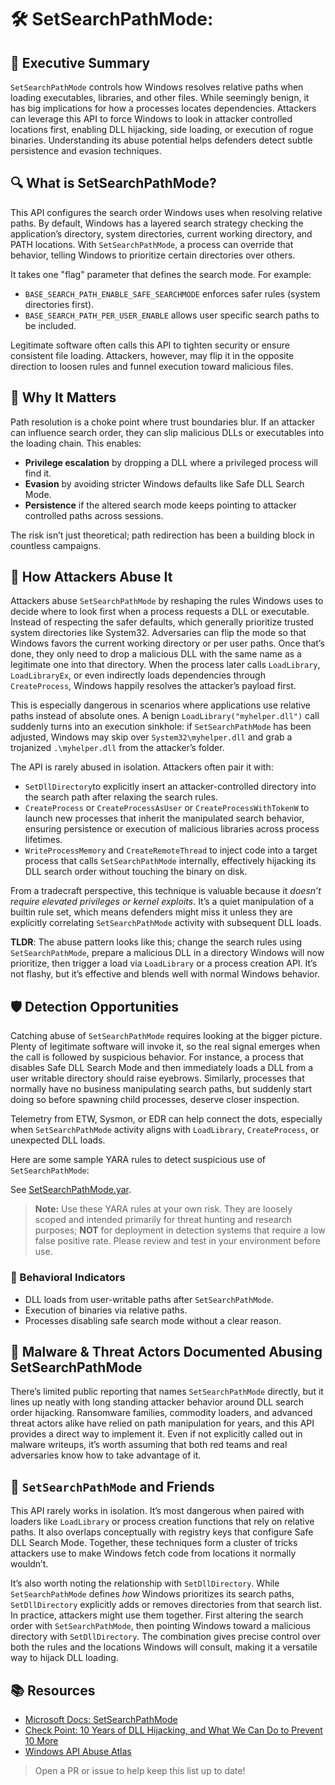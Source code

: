 # 🛠️ SetSearchPathMode: 

## 🚀 Executive Summary
`SetSearchPathMode` controls how Windows resolves relative paths when loading executables, libraries, and other files. While seemingly benign, it has big implications for how a processes locates dependencies. Attackers can leverage this API to force Windows to look in attacker controlled locations first, enabling DLL hijacking, side loading, or execution of rogue binaries. Understanding its abuse potential helps defenders detect subtle persistence and evasion techniques.

## 🔍 What is SetSearchPathMode?
This API configures the search order Windows uses when resolving relative paths. By default, Windows has a layered search strategy checking the application’s directory, system directories, current working directory, and PATH locations. With `SetSearchPathMode`, a process can override that behavior, telling Windows to prioritize certain directories over others.

It takes one "flag" parameter that defines the search mode. For example:
- `BASE_SEARCH_PATH_ENABLE_SAFE_SEARCHMODE` enforces safer rules (system directories first).
- `BASE_SEARCH_PATH_PER_USER_ENABLE` allows user specific search paths to be included.

Legitimate software often calls this API to tighten security or ensure consistent file loading. Attackers, however, may flip it in the opposite direction to loosen rules and funnel execution toward malicious files.

## 🚩 Why It Matters
Path resolution is a choke point where trust boundaries blur. If an attacker can influence search order, they can slip malicious DLLs or executables into the loading chain. This enables:

- **Privilege escalation** by dropping a DLL where a privileged process will find it.
- **Evasion** by avoiding stricter Windows defaults like Safe DLL Search Mode.
- **Persistence** if the altered search mode keeps pointing to attacker controlled paths across sessions.

The risk isn’t just theoretical; path redirection has been a building block in countless campaigns.

## 🧬 How Attackers Abuse It
Attackers abuse `SetSearchPathMode` by reshaping the rules Windows uses to decide where to look first when a process requests a DLL or executable. Instead of respecting the safer defaults, which generally prioritize trusted system directories like System32. Adversaries can flip the mode so that Windows favors the current working directory or per user paths. Once that’s done, they only need to drop a malicious DLL with the same name as a legitimate one into that directory. When the process later calls `LoadLibrary`, `LoadLibraryEx`, or even indirectly loads dependencies through `CreateProcess`, Windows happily resolves the attacker’s payload first.

This is especially dangerous in scenarios where applications use relative paths instead of absolute ones. A benign `LoadLibrary("myhelper.dll")` call suddenly turns into an execution sinkhole: if `SetSearchPathMode` has been adjusted, Windows may skip over `System32\myhelper.dll` and grab a trojanized `.\myhelper.dll` from the attacker’s folder.

The API is rarely abused in isolation. Attackers often pair it with:

 - `SetDllDirectory`to explicitly insert an attacker-controlled directory into the search path after relaxing the search rules.
 - `CreateProcess` or `CreateProcessAsUser` or `CreateProcessWithTokenW` to launch new processes that inherit the manipulated search behavior, ensuring persistence or execution of malicious libraries across process lifetimes.
 - `WriteProcessMemory` and `CreateRemoteThread` to inject code into a target process that calls `SetSearchPathMode` internally, effectively hijacking its DLL search order without touching the binary on disk.

From a tradecraft perspective, this technique is valuable because it *doesn’t require elevated privileges or kernel exploits*. It’s a quiet manipulation of a builtin rule set, which means defenders might miss it unless they are explicitly correlating `SetSearchPathMode` activity with subsequent DLL loads.

**TLDR**: The abuse pattern looks like this; change the search rules using `SetSearchPathMode`, prepare a malicious DLL in a directory Windows will now prioritize, then trigger a load via `LoadLibrary` or a process creation API. It’s not flashy, but it’s effective and blends well with normal Windows behavior.

## 🛡️ Detection Opportunities
Catching abuse of `SetSearchPathMode` requires looking at the bigger picture. Plenty of legitimate software will invoke it, so the real signal emerges when the call is followed by suspicious behavior. For instance, a process that disables Safe DLL Search Mode and then immediately loads a DLL from a user writable directory should raise eyebrows. Similarly, processes that normally have no business manipulating search paths, but suddenly start doing so before spawning child processes, deserve closer inspection.

Telemetry from ETW, Sysmon, or EDR can help connect the dots, especially when `SetSearchPathMode` activity aligns with `LoadLibrary`, `CreateProcess`, or unexpected DLL loads.

Here are some sample YARA rules to detect suspicious use of `SetSearchPathMode`:

See [SetSearchPathMode.yar](./SetSearchPathMode.yar).

> **Note:** Use these YARA rules at your own risk. They are loosely scoped and intended primarily for threat hunting and research purposes; **NOT** for deployment in detection systems that require a low false positive rate. Please review and test in your environment before use.

### 🐾 Behavioral Indicators
 - DLL loads from user-writable paths after `SetSearchPathMode`. 
 - Execution of binaries via relative paths.
 - Processes disabling safe search mode without a clear reason.

## 🦠 Malware & Threat Actors Documented Abusing SetSearchPathMode
There’s limited public reporting that names `SetSearchPathMode` directly, but it lines up neatly with long standing attacker behavior around DLL search order hijacking. Ransomware families, commodity loaders, and advanced threat actors alike have relied on path manipulation for years, and this API provides a direct way to implement it. Even if not explicitly called out in malware writeups, it’s worth assuming that both red teams and real adversaries know how to take advantage of it.

## 🧵 `SetSearchPathMode` and Friends
This API rarely works in isolation. It’s most dangerous when paired with loaders like `LoadLibrary` or process creation functions that rely on relative paths. It also overlaps conceptually with registry keys that configure Safe DLL Search Mode. Together, these techniques form a cluster of tricks attackers use to make Windows fetch code from locations it normally wouldn’t.

It’s also worth noting the relationship with `SetDllDirectory`. While `SetSearchPathMode` defines *how* Windows prioritizes its search paths, `SetDllDirectory` explicitly adds or removes directories from that search list. In practice, attackers might use them together. First altering the search order with `SetSearchPathMode`, then pointing Windows toward a malicious directory with `SetDllDirectory`. The combination gives precise control over both the rules and the locations Windows will consult, making it a versatile way to hijack DLL loading.

## 📚 Resources
- [Microsoft Docs: SetSearchPathMode](https://learn.microsoft.com/en-us/windows/win32/api/winbase/nf-winbase-setsearchpathmode)
- [Check Point: 10 Years of DLL Hijacking, and What We Can Do to Prevent 10 More](https://research.checkpoint.com/2024/10-years-of-dll-hijacking-and-what-we-can-do-to-prevent-10-more/)
- [Windows API Abuse Atlas](https://github.com/danafaye/WindowsAPIAbuseAtlas)

> Open a PR or issue to help keep this list up to date!